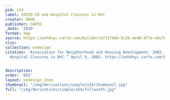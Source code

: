 ```yaml
---
pid: s54
label: COVID-19 and Hospital Closures in NYC
creator: ANHD
publisher: CARTO
_date: '2020'
format: map
source: https://anhdnyc.carto.com/builder/a7317489-9c2b-4e48-9f7e-e0cf8f30e415/embed
clio:
collection: undesign
citation: 'Association for Neighborhood and Housing Development. 2002. “COVID-19 and
  Hospital Closures in NYC.” April 9, 2002. https://anhdnyc.carto.com/builder/a7317489-9c2b-4e48-9f7e-e0cf8f30e415/embed.

  '
description:
order: '053'
layout: undesign_item
thumbnail: "/img/derivatives/simple/s54/thumbnail.jpg"
full: "/img/derivatives/simple/s54/fullwidth.jpg"
---
```

